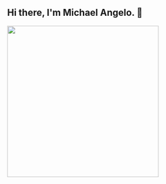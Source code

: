 ## Hi there, I'm Michael Angelo. 👋
<img align="left" width="350" src="[https://github.com/grace-cie/grace-cie/blob/main/pickachushiny.gif](https://github.com/shshshangelo/shshshangelo/blob/main/chaeyoung-chaeyoung-twice.gif)"></a><br><samp>

<!--
**shshshangelo/shshshangelo** is a ✨ _special_ ✨ repository because its `README.md` (this file) appears on your GitHub profile.

Here are some ideas to get you started:

- 🔭 I’m currently working on ...
- 🌱 I’m currently learning ...
- 👯 I’m looking to collaborate on ...
- 🤔 I’m looking for help with ...
- 💬 Ask me about ...
- 📫 How to reach me: ...
- 😄 Pronouns: ...
- ⚡ Fun fact: ...
-->
